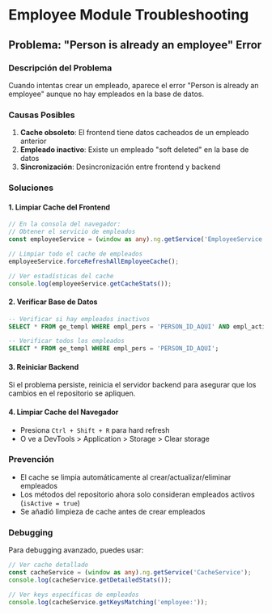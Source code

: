 # Employee Module Troubleshooting

## Problema: "Person is already an employee" Error

### Descripción del Problema
Cuando intentas crear un empleado, aparece el error "Person is already an employee" aunque no hay empleados en la base de datos.

### Causas Posibles
1. **Cache obsoleto**: El frontend tiene datos cacheados de un empleado anterior
2. **Empleado inactivo**: Existe un empleado "soft deleted" en la base de datos
3. **Sincronización**: Desincronización entre frontend y backend

### Soluciones

#### 1. Limpiar Cache del Frontend
```typescript
// En la consola del navegador:
// Obtener el servicio de empleados
const employeeService = (window as any).ng.getService('EmployeeService');

// Limpiar todo el cache de empleados
employeeService.forceRefreshAllEmployeeCache();

// Ver estadísticas del cache
console.log(employeeService.getCacheStats());
```

#### 2. Verificar Base de Datos
```sql
-- Verificar si hay empleados inactivos
SELECT * FROM ge_templ WHERE empl_pers = 'PERSON_ID_AQUI' AND empl_acti = false;

-- Verificar todos los empleados
SELECT * FROM ge_templ WHERE empl_pers = 'PERSON_ID_AQUI';
```

#### 3. Reiniciar Backend
Si el problema persiste, reinicia el servidor backend para asegurar que los cambios en el repositorio se apliquen.

#### 4. Limpiar Cache del Navegador
- Presiona `Ctrl + Shift + R` para hard refresh
- O ve a DevTools > Application > Storage > Clear storage

### Prevención
- El cache se limpia automáticamente al crear/actualizar/eliminar empleados
- Los métodos del repositorio ahora solo consideran empleados activos (`isActive = true`)
- Se añadió limpieza de cache antes de crear empleados

### Debugging
Para debugging avanzado, puedes usar:
```typescript
// Ver cache detallado
const cacheService = (window as any).ng.getService('CacheService');
console.log(cacheService.getDetailedStats());

// Ver keys específicas de empleados
console.log(cacheService.getKeysMatching('employee:'));
```




